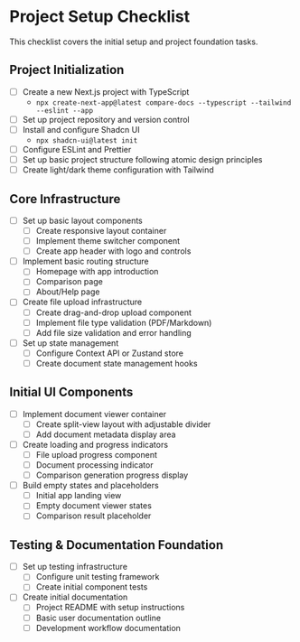 # Project Setup Checklist

This checklist covers the initial setup and project foundation tasks.

## Project Initialization

- [ ] Create a new Next.js project with TypeScript
  - `npx create-next-app@latest compare-docs --typescript --tailwind --eslint --app`
- [ ] Set up project repository and version control
- [ ] Install and configure Shadcn UI
  - `npx shadcn-ui@latest init`
- [ ] Configure ESLint and Prettier
- [ ] Set up basic project structure following atomic design principles
- [ ] Create light/dark theme configuration with Tailwind

## Core Infrastructure

- [ ] Set up basic layout components
  - [ ] Create responsive layout container
  - [ ] Implement theme switcher component
  - [ ] Create app header with logo and controls
- [ ] Implement basic routing structure
  - [ ] Homepage with app introduction
  - [ ] Comparison page
  - [ ] About/Help page
- [ ] Create file upload infrastructure
  - [ ] Create drag-and-drop upload component
  - [ ] Implement file type validation (PDF/Markdown)
  - [ ] Add file size validation and error handling
- [ ] Set up state management
  - [ ] Configure Context API or Zustand store
  - [ ] Create document state management hooks

## Initial UI Components

- [ ] Implement document viewer container
  - [ ] Create split-view layout with adjustable divider
  - [ ] Add document metadata display area
- [ ] Create loading and progress indicators
  - [ ] File upload progress component
  - [ ] Document processing indicator
  - [ ] Comparison generation progress display
- [ ] Build empty states and placeholders
  - [ ] Initial app landing view
  - [ ] Empty document viewer states
  - [ ] Comparison result placeholder

## Testing & Documentation Foundation

- [ ] Set up testing infrastructure
  - [ ] Configure unit testing framework
  - [ ] Create initial component tests
- [ ] Create initial documentation
  - [ ] Project README with setup instructions
  - [ ] Basic user documentation outline
  - [ ] Development workflow documentation 